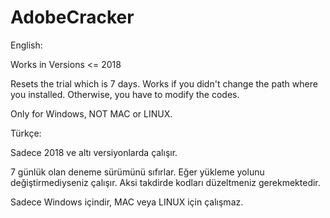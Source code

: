 # AdobeCracker
English:

Works in Versions &lt;= 2018

Resets the trial which is 7 days.
Works if you didn't change the path where you installed. Otherwise, you have to modify the codes.

Only for Windows, NOT MAC or LINUX.

Türkçe:

Sadece 2018 ve altı versiyonlarda çalışır.

7 günlük olan deneme sürümünü sıfırlar.
Eğer yükleme yolunu değiştirmediyseniz çalışır. Aksi takdirde kodları düzeltmeniz gerekmektedir.

Sadece Windows içindir, MAC veya LINUX için çalışmaz.
